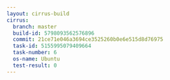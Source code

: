 ```yaml
---
layout: cirrus-build
cirrus:
  branch: master
  build-id: 5798093562576896
  commit: 21ce71e046a3694ce3525260b0e6e515d8d76975
  task-id: 5155995079409664
  task-number: 6
  os-name: Ubuntu
  test-result: 0
---
```

